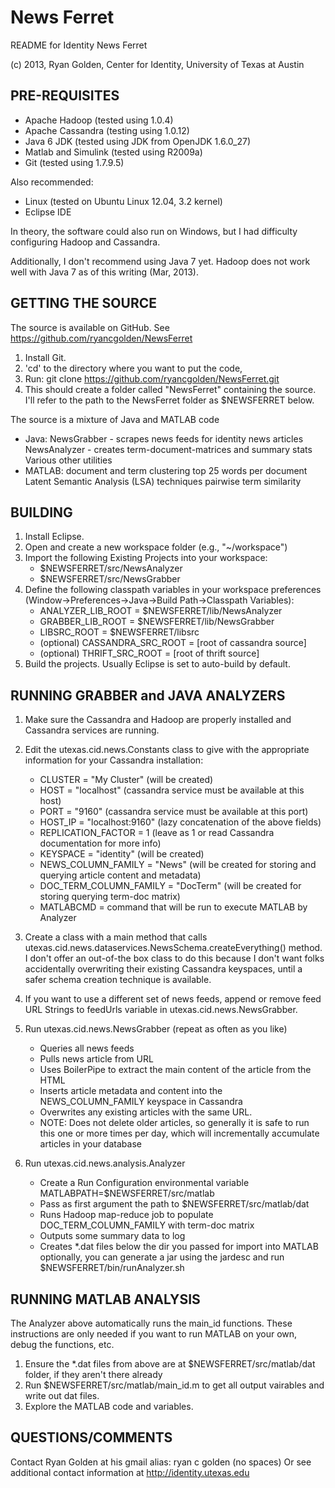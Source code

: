 News Ferret
===========
README for Identity News Ferret

(c) 2013, Ryan Golden, Center for Identity, University of Texas at Austin


PRE-REQUISITES
--------------
* Apache Hadoop (tested using 1.0.4)
* Apache Cassandra (testing using 1.0.12)
* Java 6 JDK (tested using JDK from OpenJDK 1.6.0_27)
* Matlab and Simulink (tested using R2009a)
* Git (tested using 1.7.9.5)

Also recommended:
* Linux (tested on Ubuntu Linux 12.04, 3.2 kernel)
* Eclipse IDE

In theory, the software could also run on Windows, but I had difficulty configuring Hadoop and Cassandra.

Additionally, I don't recommend using Java 7 yet.  Hadoop does not work well with Java 7 as of this writing (Mar, 2013).

GETTING THE SOURCE
------------------
The source is available on GitHub.  See https://github.com/ryancgolden/NewsFerret

1. Install Git.
2. 'cd' to the directory where you want to put the code,
3. Run:
git clone https://github.com/ryancgolden/NewsFerret.git
4. This should create a folder called "NewsFerret" containing the source.  I'll refer to the path to the NewsFerret folder as $NEWSFERRET below.

The source is a mixture of Java and MATLAB code

* Java:
    NewsGrabber - scrapes news feeds for identity news articles
    NewsAnalyzer - creates term-document-matrices and summary stats
    Various other utilities
* MATLAB:
    document and term clustering
    top 25 words per document
    Latent Semantic Analysis (LSA) techniques
    pairwise term similarity

BUILDING
--------
1. Install Eclipse.
2. Open and create a new workspace folder (e.g., "~/workspace")
3. Import the following Existing Projects into your workspace:
    - $NEWSFERRET/src/NewsAnalyzer
    - $NEWSFERRET/src/NewsGrabber
4. Define the following classpath variables in your workspace preferences (Window->Preferences->Java->Build Path->Classpath Variables):
    - ANALYZER_LIB_ROOT = $NEWSFERRET/lib/NewsAnalyzer
    - GRABBER_LIB_ROOT = $NEWSFERRET/lib/NewsGrabber
    - LIBSRC_ROOT = $NEWSFERRET/libsrc
    - (optional) CASSANDRA_SRC_ROOT = [root of cassandra source]
    - (optional) THRIFT_SRC_ROOT = [root of thrift source]
5. Build the projects.  Usually Eclipse is set to auto-build by default.

RUNNING GRABBER and JAVA ANALYZERS
----------------------------------
1. Make sure the Cassandra and Hadoop are properly installed and Cassandra services are running.

2. Edit the utexas.cid.news.Constants class to give with the appropriate information for your Cassandra installation:
    - CLUSTER = "My Cluster" (will be created)
    - HOST = "localhost" (cassandra service must be available at this host)
    - PORT = "9160" (cassandra service must be available at this port)
    - HOST_IP = "localhost:9160" (lazy concatenation of the above fields)
    - REPLICATION_FACTOR = 1 (leave as 1 or read Cassandra documentation for more info)
    - KEYSPACE = "identity" (will be created)
    - NEWS_COLUMN_FAMILY = "News" (will be created for storing and querying article content and metadata)
    - DOC_TERM_COLUMN_FAMILY = "DocTerm" (will be created for storing querying term-doc matrix)
    - MATLABCMD = command that will be run to execute MATLAB by Analyzer

3. Create a class with a main method that calls utexas.cid.news.dataservices.NewsSchema.createEverything() method.    I don't offer an out-of-the box class to do this because I don't want folks accidentally overwriting their existing Cassandra keyspaces, until a safer schema creation technique is available.

4. If you want to use a different set of news feeds, append or remove feed URL Strings to feedUrls variable in utexas.cid.news.NewsGrabber.

5. Run utexas.cid.news.NewsGrabber (repeat as often as you like)
    - Queries all news feeds
    - Pulls news article from URL
    - Uses BoilerPipe to extract the main content of the article from the HTML
    - Inserts article metadata and content into the NEWS_COLUMN_FAMILY keyspace in Cassandra
    - Overwrites any existing articles with the same URL.
    - NOTE: Does not delete older articles, so generally it is safe to run this one or more times per day, which will incrementally accumulate articles in your database

6. Run utexas.cid.news.analysis.Analyzer
    - Create a Run Configuration environmental variable MATLABPATH=$NEWSFERRET/src/matlab
    - Pass as first argument the path to $NEWSFERRET/src/matlab/dat
    - Runs Hadoop map-reduce job to populate DOC_TERM_COLUMN_FAMILY with term-doc matrix
    - Outputs some summary data to log
    - Creates *.dat files below the dir you passed for import into MATLAB
    optionally, you can generate a jar using the jardesc and run $NEWSFERRET/bin/runAnalyzer.sh

RUNNING MATLAB ANALYSIS
-----------------------
The Analyzer above automatically runs the main_id functions.  These instructions are only needed if you want to run MATLAB on your own, debug the functions, etc. 


1. Ensure the *.dat files from above are at $NEWSFERRET/src/matlab/dat folder, if they aren't there already
2. Run $NEWSFERRET/src/matlab/main_id.m to get all output vairables and write out dat files.
3. Explore the MATLAB code and variables.

QUESTIONS/COMMENTS
------------------
Contact Ryan Golden at his gmail alias: ryan c golden (no spaces)
Or see additional contact information at http://identity.utexas.edu



